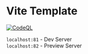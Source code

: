 # Vite Template
[![CodeQL](https://github.com/g-modules/vite-template/actions/workflows/codeql-analysis.yml/badge.svg)](https://github.com/g-modules/vite-template/actions/workflows/codeql-analysis.yml)

`localhost:81` - Dev Server  
`localhost:82` - Preview Server
